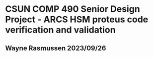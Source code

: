 # CSUN COMP 490 Senior Design Project - ARCS HSM proteus code verification and validation

## Wayne Rasmussen   2023/09/26
